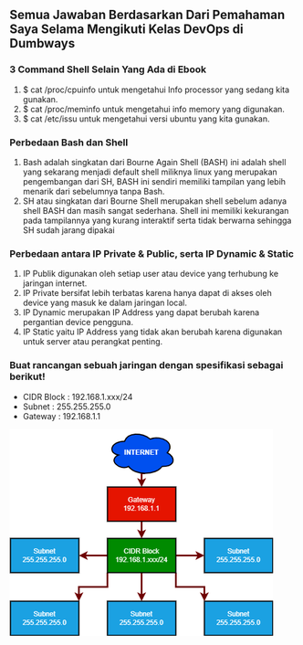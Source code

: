 ## Semua Jawaban Berdasarkan Dari Pemahaman Saya Selama Mengikuti Kelas DevOps di Dumbways

### 3 Command Shell Selain Yang Ada di Ebook
1. $ cat /proc/cpuinfo untuk mengetahui Info processor yang sedang kita gunakan. 
3. $ cat /proc/meminfo untuk mengetahui info memory yang digunakan.
4. $ cat /etc/issu untuk mengetahui versi ubuntu yang kita gunakan.

### Perbedaan Bash dan Shell
1. Bash adalah singkatan dari Bourne Again Shell (BASH) ini adalah shell yang sekarang menjadi default shell miliknya linux yang merupakan pengembangan dari SH, 
   BASH ini sendiri memiliki tampilan yang lebih menarik dari sebelumnya tanpa Bash.
3. SH atau singkatan dari Bourne Shell merupakan shell sebelum adanya shell BASH dan masih sangat sederhana. Shell ini memiliki kekurangan pada tampilannya 
   yang kurang interaktif serta tidak berwarna sehingga SH sudah jarang dipakai

### Perbedaan antara IP Private & Public, serta IP Dynamic & Static
1. IP Publik digunakan oleh setiap user atau device yang terhubung ke jaringan internet.
2. IP Private bersifat lebih terbatas karena hanya dapat di akses oleh device yang masuk ke dalam jaringan local.
3. IP Dynamic merupakan IP Address yang dapat berubah karena pergantian device pengguna.
4. IP Static yaitu IP Address yang tidak akan berubah karena digunakan untuk server atau perangkat penting.

### Buat rancangan sebuah jaringan dengan spesifikasi sebagai berikut!
- CIDR Block : 192.168.1.xxx/24
- Subnet : 255.255.255.0
- Gateway : 192.168.1.1

![alt text](https://github.com/MuhSatriyo/devops17-dumbways--Muhammad-Satriyo-Yuwono-/blob/main/First%20Week/Image/Rancangan%20Sebuah%20Jaringan.png?raw=true)
